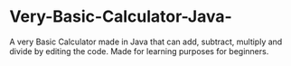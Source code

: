 # Very-Basic-Calculator-Java-
A very Basic Calculator made in Java that can add, subtract, multiply and divide by editing the code.
Made for learning purposes for beginners.
